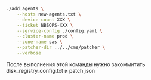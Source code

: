 ```bash
./add_agents \
    --hosts new-agents.txt \
    --device-count XXX \
    --ticket NBSOPS-XXX \
    --service-config ./config.yaml \
    --cluster-name prod \
    --zone-name sas \
    --patcher-dir ../../cms/patcher \
    --verbose

```
После выполнения этой команды нужно закоммитить disk_registry_config.txt и patch.json
